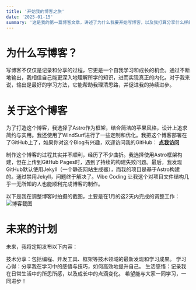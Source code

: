 ```yaml
---
title: '开始我的博客之旅'
date: '2025-01-15'
summary: '这是我的第一篇博客文章，讲述了为什么我要开始写博客，以及我打算分享什么样的内容。'
---
```




# 为什么写博客？
写博客不仅仅是记录和分享的过程，它更是一个自我学习和成长的机会。通过不断地输出，我相信自己能更深入地理解所学的知识，进而实现真正的内化。对于我来说，输出是最好的学习方法，它能帮助我理清思路，并促进我的持续进步。

# 关于这个博客
为了打造这个博客，我选择了Astro作为框架，结合简洁的苹果风格，设计上追求简约与实用。我还使用了WindSurf进行了一些定制和优化。我把这个博客部署在了GitHub上了，如果你对这个Blog有兴趣，欢迎访问我的GitHub：  **[点我访问](https://github.com/Jobo16/my-blog)**

制作这个博客的过程其实并不顺利，经历了不少曲折。我选择使用Astro框架构建，但在上传到GitHub Pages时，遇到了持续的构建失败问题。最后，我发现GitHub默认使用Jekyll（一个静态网站生成器），而我的项目是基于Astro构建的。通过禁用Jekyll，问题终于解决了。Vibe Coding 让我这个对项目文件结构几乎一无所知的人也能顺利完成博客的制作。

以下是我在调整博客时拍摄的截图，主要是在1月的这2天内完成的调整工作：
![博客截图](/blog-images/first-post/blog1.png)



# 未来的计划
未来，我将定期发布以下内容：

技术分享：包括编程、开发工具、框架等技术领域的最新发现和学习成果。
学习心得：分享我在学习中的感悟与技巧，如何高效地提升自己。
生活感悟：记录我在日常生活中的所思所感，以及成长中的点滴变化。
希望能与大家一同学习，一同进步！